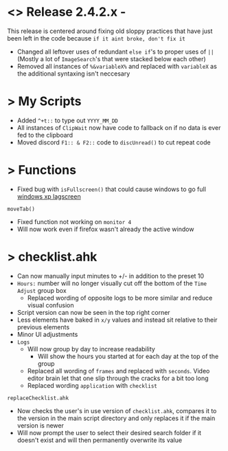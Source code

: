 # <> Release 2.4.2.x -
This release is centered around fixing old sloppy practices that have just been left in the code because `if it aint broke, don't fix it`
- Changed all leftover uses of redundant `else if`'s to proper uses of `||` (Mostly a lot of `ImageSearch`'s that were stacked below each other)
- Removed all instances of `%&variableX%` and replaced with `variableX` as the additional syntaxing isn't neccesary

# > My Scripts
- Added `^+t::` to type out `YYYY_MM_DD`
- All instances of `ClipWait` now have code to fallback on if no data is ever fed to the clipboard
- Moved discord `F1:: & F2::` code to `discUnread()` to cut repeat code

# > Functions
- Fixed bug with `isFullscreen()` that could cause windows to go full [windows xp lagscreen](https://tinyurl.com/23vobypv)

`moveTab()`
- Fixed function not working on `monitor 4`
- Will now work even if firefox wasn't already the active window

# > checklist.ahk
- Can now manually input minutes to +/- in addition to the preset 10
- `Hours:` number will no longer visually cut off the bottom of the `Time Adjust` group box
    - Replaced wording of opposite logs to be more similar and reduce visual confusion
- Script version can now be seen in the top right corner
- Less elements have baked in `x/y` values and instead sit relative to their previous elements
- Minor UI adjustments
- `Logs`
    - Will now group by day to increase readability
        - Will show the hours you started at for each day at the top of the group
    - Replaced all wording of `frames` and replaced with `seconds`. Video editor brain let that one slip through the cracks for a bit too long
    - Replaced wording `application` with `checklist`

`replaceChecklist.ahk`
- Now checks the user's in use version of `checklist.ahk`, compares it to the version in the main script directory and only replaces it if the main version is newer
- Will now prompt the user to select their desired search folder if it doesn't exist and will then permanently overwrite its value